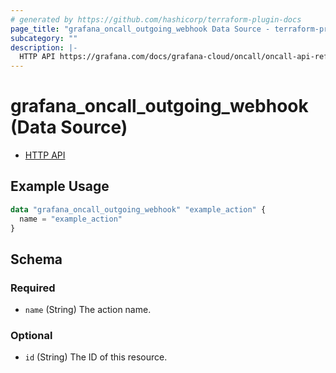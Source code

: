 ```yaml
---
# generated by https://github.com/hashicorp/terraform-plugin-docs
page_title: "grafana_oncall_outgoing_webhook Data Source - terraform-provider-grafana"
subcategory: ""
description: |-
  HTTP API https://grafana.com/docs/grafana-cloud/oncall/oncall-api-reference/outgoing_webhooks/
---
```


# grafana_oncall_outgoing_webhook (Data Source)

* [HTTP API](https://grafana.com/docs/grafana-cloud/oncall/oncall-api-reference/outgoing_webhooks/)

## Example Usage

```terraform
data "grafana_oncall_outgoing_webhook" "example_action" {
  name = "example_action"
}
```

<!-- schema generated by tfplugindocs -->
## Schema

### Required

- `name` (String) The action name.

### Optional

- `id` (String) The ID of this resource.


